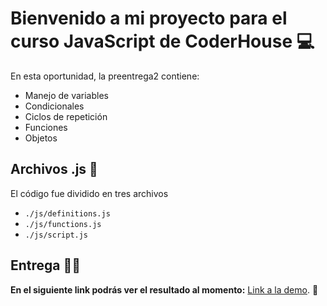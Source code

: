 # Bienvenido a mi proyecto para el curso JavaScript de CoderHouse 💻

En esta oportunidad, la preentrega2 contiene:

-   Manejo de variables
-   Condicionales
-   Ciclos de repetición
-   Funciones
-   Objetos

## Archivos .js 💫

El código fue dividido en tres archivos

-   `./js/definitions.js`
-   `./js/functions.js`
-   `./js/script.js`

## Entrega 👨‍💻

**En el siguiente link podrás ver el resultado al momento:** [Link a la demo](https://darzamendia.github.io/js-preentrega/). 🚀
